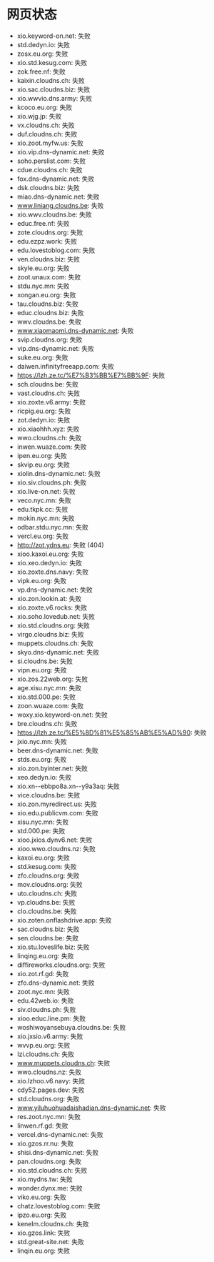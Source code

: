 # 网页状态
- xio.keyword-on.net: 失败
- std.dedyn.io: 失败
- zosx.eu.org: 失败
- xio.std.kesug.com: 失败
- zok.free.nf: 失败
- kaixin.cloudns.ch: 失败
- xio.sac.cloudns.biz: 失败
- xio.wwvio.dns.army: 失败
- kcoco.eu.org: 失败
- xio.wjg.jp: 失败
- vx.cloudns.ch: 失败
- duf.cloudns.ch: 失败
- xio.zoot.myfw.us: 失败
- xio.vip.dns-dynamic.net: 失败
- soho.perslist.com: 失败
- cdue.cloudns.ch: 失败
- fox.dns-dynamic.net: 失败
- dsk.cloudns.biz: 失败
- miao.dns-dynamic.net: 失败
- www.liniang.cloudns.be: 失败
- xio.wwv.cloudns.be: 失败
- educ.free.nf: 失败
- zote.cloudns.org: 失败
- edu.ezpz.work: 失败
- edu.lovestoblog.com: 失败
- ven.cloudns.biz: 失败
- skyle.eu.org: 失败
- zoot.unaux.com: 失败
- stdu.nyc.mn: 失败
- xongan.eu.org: 失败
- tau.cloudns.biz: 失败
- educ.cloudns.biz: 失败
- wwv.cloudns.be: 失败
- www.xiaomaomi.dns-dynamic.net: 失败
- svip.cloudns.org: 失败
- vip.dns-dynamic.net: 失败
- suke.eu.org: 失败
- daiwen.infinityfreeapp.com: 失败
- https://lzh.ze.tc/%E7%B3%BB%E7%BB%9F: 失败
- sch.cloudns.be: 失败
- vast.cloudns.ch: 失败
- xio.zoxte.v6.army: 失败
- ricpig.eu.org: 失败
- zot.dedyn.io: 失败
- xio.xiaohhh.xyz: 失败
- wwo.cloudns.ch: 失败
- inwen.wuaze.com: 失败
- ipen.eu.org: 失败
- skvip.eu.org: 失败
- xiolin.dns-dynamic.net: 失败
- xio.siv.cloudns.ph: 失败
- xio.live-on.net: 失败
- veco.nyc.mn: 失败
- edu.tkpk.cc: 失败
- mokin.nyc.mn: 失败
- odbar.stdu.nyc.mn: 失败
- vercl.eu.org: 失败
- http://zot.ydns.eu: 失败 (404)
- xioo.kaxoi.eu.org: 失败
- xio.xeo.dedyn.io: 失败
- xio.zoxte.dns.navy: 失败
- vipk.eu.org: 失败
- vp.dns-dynamic.net: 失败
- xio.zon.lookin.at: 失败
- xio.zoxte.v6.rocks: 失败
- xio.soho.lovedub.net: 失败
- xio.std.cloudns.org: 失败
- virgo.cloudns.biz: 失败
- muppets.cloudns.ch: 失败
- skyo.dns-dynamic.net: 失败
- si.cloudns.be: 失败
- vipn.eu.org: 失败
- xio.zos.22web.org: 失败
- age.xisu.nyc.mn: 失败
- xio.std.000.pe: 失败
- zoon.wuaze.com: 失败
- woxy.xio.keyword-on.net: 失败
- bre.cloudns.ch: 失败
- https://lzh.ze.tc/%E5%8D%81%E5%85%AB%E5%AD%90: 失败
- jxio.nyc.mn: 失败
- beer.dns-dynamic.net: 失败
- stds.eu.org: 失败
- xio.zon.byinter.net: 失败
- xeo.dedyn.io: 失败
- xio.xn--ebbpo8a.xn--y9a3aq: 失败
- vice.cloudns.be: 失败
- xio.zon.myredirect.us: 失败
- xio.edu.publicvm.com: 失败
- xisu.nyc.mn: 失败
- std.000.pe: 失败
- xioo.jxios.dynv6.net: 失败
- xioo.wwo.cloudns.nz: 失败
- kaxoi.eu.org: 失败
- std.kesug.com: 失败
- zfo.cloudns.org: 失败
- mov.cloudns.org: 失败
- uto.cloudns.ch: 失败
- vp.cloudns.be: 失败
- clo.cloudns.be: 失败
- xio.zoten.onflashdrive.app: 失败
- sac.cloudns.biz: 失败
- sen.cloudns.be: 失败
- xio.stu.loveslife.biz: 失败
- linqing.eu.org: 失败
- diffireworks.cloudns.org: 失败
- xio.zot.rf.gd: 失败
- zfo.dns-dynamic.net: 失败
- zoot.nyc.mn: 失败
- edu.42web.io: 失败
- siv.cloudns.ph: 失败
- xioo.educ.line.pm: 失败
- woshiwoyansebuya.cloudns.be: 失败
- xio.jxsio.v6.army: 失败
- wvvp.eu.org: 失败
- lzi.cloudns.ch: 失败
- www.muppets.cloudns.ch: 失败
- wwo.cloudns.nz: 失败
- xio.lzhoo.v6.navy: 失败
- cdy52.pages.dev: 失败
- std.cloudns.org: 失败
- www.yiluhuohuadaishadian.dns-dynamic.net: 失败
- res.zoot.nyc.mn: 失败
- linwen.rf.gd: 失败
- vercel.dns-dynamic.net: 失败
- xio.gzos.rr.nu: 失败
- shisi.dns-dynamic.net: 失败
- pan.cloudns.org: 失败
- xio.std.cloudns.ch: 失败
- xio.mydns.tw: 失败
- wonder.dynx.me: 失败
- viko.eu.org: 失败
- chatz.lovestoblog.com: 失败
- ipzo.eu.org: 失败
- kenelm.cloudns.ch: 失败
- xio.gzos.link: 失败
- std.great-site.net: 失败
- linqin.eu.org: 失败
